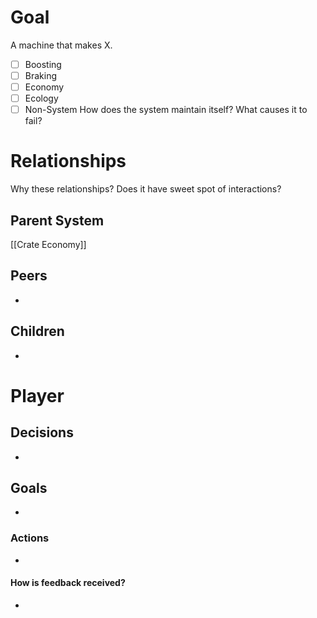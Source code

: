 # Goal
A machine that makes X.
- [ ] Boosting
- [ ] Braking
- [ ] Economy
- [ ] Ecology
- [ ] Non-System
How does the system maintain itself? What causes it to fail?
# Relationships
Why these relationships?
Does it have sweet spot of interactions?
## Parent System
[[Crate Economy]]
## Peers
- 
## Children
- 
# Player
## Decisions
- 
## Goals
- 
### Actions
- 
#### How is feedback received?
- 

